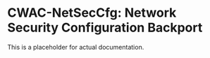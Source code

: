 # CWAC-NetSecCfg: Network Security Configuration Backport

This is a placeholder for actual documentation.
